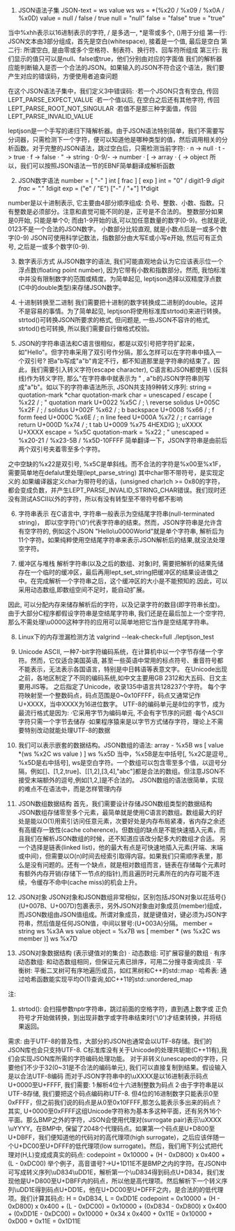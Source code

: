 1. JSON语法子集
    JSON-text = ws value ws
    ws = *(%x20 / %x09 / %x0A / %x0D)
    value = null / false / true
    null = "null"
    false = "false"
    true = "true"
  
  当中%xhh表示以16进制表示的字符, / 是多选一, *是零或多个, ()用于分组
  第一行: JSON文本由3部分组成，首先是空白(whitespace), 接着是一个值, 最后是空白
  第二行: 所谓空白, 是由零或多个空格符、制表符、换行符、回车符所组成
  第三行: 我们显示的值只可以是null、false或true，他们分别由对应的字面值
  我们的解析器应能判断输入是否一个合法的JSON。如果输入的JSON不符合这个语法，我们要产生对应的错误码，方便使用者追查问题

  在这个JSON语法子集中，我们定义3中错误码:
    ·若一个JSON只含有空白, 传回LEPT_PARSE_EXPECT_VALUE
    ·若一个值以后, 在空白之后还有其他字符, 传回LEPT_PARSE_ROOT_NOT_SINGULAR
    ·若值不是那三种字面值，传回LEPT_PARSE_INVALID_VALUE

  leptjson是一个手写的递归下降解析器。由于JSON语法特别简单，我们不需要写分词器，只需检测下一个字符，便可以知道他是哪种类型的值，然后调用相关的分析函数。对于完整的JSON语法，跳过空白后，只需检测当前字符:
    · n -> null
    · t -> true
    · f -> false
    · " -> string
    · 0-9/- -> number
    · [ -> array
    · { -> object
  所以，我们可以按照JSON语法一节的EBNF简单翻译成解析函数 

2. JSON数字语法
    number = [ "-" ] int [ frac ] [ exp ]
    int = "0" / digit1-9 *digit
    frac = "." 1*digit
    exp = ("e" / "E") ["-" / "+"] 1*digit

  number是以十进制表示, 它主要由4部分顺序组成: 负号、整数、小数、指数。只有整数是必须部分。注意和直觉可能不同的是，正号是不合法的。
  整数部分如果是0开始, 只能是单个0; 而由1-9开始的话,可以加任意数量的数字(0-9)。也就是说, 0123不是一个合法的JSON数字。
  小数部分比较直观, 就是小数点后是一或多个数字(0-9)
  JSON可使用科学记数法，指数部分由大写E或小写e开始, 然后可有正负号, 之后是一或多个数字(0-9).

3. 数字表示方式
  从JSON数字的语法, 我们可能直观地会认为它应该表示位一个浮点数(floating point number), 因为它带有小数和指数部分。然而, 我怕标准中并没有限制数字的范围或精度。为简单起见, leptjson选择以双精度浮点数(C中的double类型)来存储JSON数字。

4. 十进制转换至二进制
  我们需要把十进制的数字转换成二进制的double。这并不是容易的事情。为了简单起见, leptjson将使用标准库strtod()来进行转换。strtod()可转换JSON所要求的格式, 但问题是, 一些JSON不容许的格式, strtod()也可转换, 所以我们需要自行做格式校验。

  
5. JSON的字符串语法和C语言很相似，都是以双引号把字符扩起来，如"Hello"。但字符串采用了双引号作分隔，那么怎样可以在字符串中插入一个双引号?
  把a"b写成"a"b"肯定不行，都不知道那里是字符串的结束了。因此，我们需要引入转义字符(escape character), C语言和JSON都使用 \ (反斜线)作为转义字符, 那么"在字符串中就表示为 \" , a"b的JSON字符串则写成"a\"b"。如以下的字符串语法所示, JSON共支持9种转义序列:
  string = quotation-mark *char quotation-mark
  char = unescaped /
    escape (
      %x22 /        ; "     quotation mark    U+0022
      %x5C /        ; \     reverse solidus   U+005C
      %x2F /        ; /     solidus           U+002F
      %x62 /        ; b     backspace         U+0008
      %x66 /        ; f     form feed         U+000C
      %x6E /        ; n     line feed         U+000A
      %x72 /        ; r     carriage return   U+000D
      %x74 /        ; t     tab               U+0009
      %x75 4HEXDIG ); uXXXX                   U+XXXX
  escape = %x5C
  quotation-mark = %x22 ; "
  unescaped = %x20-21 / %x23-5B / %x5D-10FFFF
  简单翻译一下，JSON字符串是由前后两个双引号夹着零至多个字符。

  之中空缺的%x22是双引号, %x5C是单斜线。而不合法的字符是%x00至%x1F，需要简单地在defalut里处理(lept_parse_string)
  其中char带不带符号，是实现定义的.如果编译器定义char为带符号的话，(unsigned char)ch >= 0x80的字符，都会变成负数，并产生LEPT_PARSE_INVALID_STRING_CHAR错误。我们现时还没有测试ASCII以外的字符，所以有没有转型至不带符号都不影响

6. 字符串表示
  在C语言中, 字符串一般表示为空结尾字符串(null-terminated string)， 即以空字符('\0')代表字符串的结束。然而，JSON字符串是允许含有空字符的, 例如这个JSON "Hello\u0000World"就是单个字符串, 解析后为11个字符。如果纯粹使用空结尾字符串来表示JSON解析后的结果,就没法处理空字符。

7. 缓冲区与堆栈
  解析字符串(以及之后的数组、对象)时, 需要把解析的结果先储存在一个临时的缓冲区，最后再用lept_set_string把缓冲区的结果设进值之中。在完成解析一个字符串之后，这个缓冲区的大小是不能预知的.因此，可以采用动态数组,即数组空间不足时，能自动扩展。

  因此, 可以分配内存来储存解析后的字符，以及记录字符的数目(即字符串长度)。由于大部分C程序都假设字符串是空结尾字符串, 我们还是在最后加上一个空字符, 那么不需处理\u0000这种字符的应用可以简单地把它当作是空结尾字符串。
  
8. Linux下的内存泄漏检测方法
  valgrind --leak-check=full ./leptjson_test

9. Unicode
  ASCII, 一种7-bit字符编码系统，在计算机中以一个字节存储一个字符。然而，它仅适合美国英语, 甚至一些英语中常用的标点符号、重音符号都不能表示，无法表示各国语言，特别是中日韩语等表意文字。
  在Unicode出现之前，各地区制定了不同的编码系统,如中文主要用GB 2312和大五码、日文主要用JIS等。
  之后指定了Unicode，收录135中语言共128237个字符。
  每个字符映射至一个整数码点，码点范围是0~0x10FFFF，码点又通常记作U+XXXX，当中XXXX为16进位数字。
  UTF-8的编码单元是8位的字节，成为最流行格式是因为:
    ·它采用字节为编码单元, 不会有字节序的问题
    ·每个ASCII字符只需一个字节去储存
    ·如果程序猿来是以字节方式储存字符，理论上不需要特别改动就能处理UTF-8的数据

10. 我们可以表示嵌套的数据结构。JSON数组的语法:
  array - %x5B ws [ value *(ws %x2C ws value ) ] ws %x5D
  当中，%x5B是左中括号[, %x2C是逗号,, %x5D是右中括号], ws是空白字符。一个数组可以包含零至多个值，以逗号分隔，例如[]、[1,2,true]、[[1,2],[3,4],"abc"]都是合法的数组。但注意JSON不接受末端额外的逗号,例如[1,2,]是不合法的。
  JSON数组的语法很简单，实现的难点不在语法中，而是怎样管理内存

11. JSON数组数据结构
  首先，我们需要设计存储JSON数组类型的数据结构
  JSON数组存储零至多个元素，最简单就是使用C语言的数组。数组最大的好处是能以O(1)用索引访问任意元素，次要好处是内存布局紧凑，省内存之余还有高缓存一致性(cache coherence)。但数组的缺点是不能快速插入元素，而且我们在解析JSON数组的时候，还不知道应该改分配多大的数组才合适。
  另一个选择是链表(linked list)，他的最大有点是可快速地插入元素(开端、末端或中间)，但需要以O(n)时间去经索引取得内容。如果我们只需顺序表里，那么是没有问题的。还有一个缺点，就是相对数组而言，链表在存储每个元素时有额外内存开销(存储下一节点的指针),而且遍历时元素所在的内存可能不连续，令缓存不命中(cache miss)的机会上升。


12. JSON对象
  JSON对象和JSON数组非常相似，区别包括JSON对象以花括号{}(U+007B、U+007D)包裹表示，另外JSON对象由对象成员(member)组成，而JSON数组由JSON值组成。所谓对象成员，就是键值对，键必须为JSON字符串，然后值是任何JSON值，中间以冒号:(U+003A)分隔。
  member = string ws %x3A ws value
  object = %x7B ws [ member * (ws %x2C ws member )] ws %x7D

13. JSON对象数据结构  (表示键值对的集合)
  · 动态数组: 可扩展容量的数组
  · 有序动态数组: 和动态数组相同，但保证元素已排序，可用二分搜寻查询成员
  · 平衡树: 平衡二叉树可有序地遍历成员，如红黑树和C++的std::map
  · 哈希表: 通过哈希函数能实现平均O(1)查询,如C++11的std::unordered_map

注:
  1. strtod():
    会扫描参数nptr字符串，跳过前面的空格字符，直到遇上数字或 正负符号才开始做转换，到出现非数字或字符串结束时('\0')才结束转换，并将结果返回。

需求:
  由于UTF-8的普及性，大部分的JSON也通常会以UTF-8存储。我们的JSON库也会只支持UTF-8.
  C标准库没有关于Unicode的处理共轭能(C++11有),我们会实现JSON库所需的字符编码处理功能。
  对于非转义(unescaped)的字符，只要他们不少于32(0~31是不合法的编码单元), 我们可以直接复制到结果。假设输入是以合法UTF-8编码
  而对于JSON字符串中的\uXXXX是以16进制表示码点U+0000至U+FFFF, 我们需要:
    1·解析4位十六进制整数为码点
    2·由于字符串是以UTF-8存储, 我们要把这个码点编码称UTF-8.
  但4位的16进制数字只能表示0至0xFFFF，但之前我们说的码点是从0至0x10FFFF,那怎么能表示多出来的码点？
  其实, U+0000至0xFFFF这组Unicode字符称为基本多这种平面，还有另外16个平面。那么BMP之外的字符，JSON会使用代理对(surrogate pair)表示\uXXXX \uYYYY。在BMP中, 保留了2048个代理码点。如果第一个码点是U+D800至U+DBFF，我们便知道他的代码对的高代理项(high surrogate)，之后应该伴随一个U+DC00至U+DFFF的低代理项(low surrogate)。然后，我们用下列公式把代理对(H,L)变成成真实的码点:
  codepoint = 0x10000 + (H - 0xD800) x 0x400 + (L - 0xDC00)
  举个例子，高音谱号?->U+1D11E不是BMP之内的字符。在JSON中可写成转义序列\uD834\uDD1E，解析第一个\uD834得到码点U+D834，我们发现他是U+D800至U+DBFF内的码点，所以他是高代理项。然后解析下一个转义序列\uDD1E得到码点U+DD1E，他在U+DC00至U+DFFF之内，是合法的的低代理项。我们计算其码点:
  H = 0xDB34, L = 0xDD1E
  codepoint = 0x10000 + (H - 0xD800) x 0x400 + (L - 0xDC00)
            = 0x10000 + (0xD834 - 0xD800) x 0x400 + (0xDD1E - 0xDC00)
            = 0x10000 + 0x34 x 0x400 + 0x11E
            = 0x10000 + 0xD00 + 0x11E
            = 0x1D11E

          